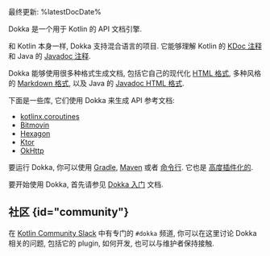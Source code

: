[//]: # (title: 介绍)

最终更新: %latestDocDate%

Dokka 是一个用于 Kotlin 的 API 文档引擎.

和 Kotlin 本身一样, Dokka 支持混合语言的项目.
它能够理解 Kotlin 的
[KDoc 注释](kotlin-doc.md#kdoc-syntax)
和 Java 的 
[Javadoc 注释](https://www.oracle.com/technical-resources/articles/java/javadoc-tool.html).

Dokka 能够使用很多种格式生成文档, 包括它自己的现代化 [HTML 格式](dokka-html.md),
多种风格的 [Markdown 格式](dokka-markdown.md), 以及 Java 的 [Javadoc HTML 格式](dokka-javadoc.md).

下面是一些库, 它们使用 Dokka 来生成 API 参考文档:

* [kotlinx.coroutines](https://kotlinlang.org/api/kotlinx.coroutines/)
* [Bitmovin](https://cdn.bitmovin.com/player/android/3/docs/index.html)
* [Hexagon](https://hexagonkt.com/api/index.html)
* [Ktor](https://api.ktor.io/)
* [OkHttp](https://square.github.io/okhttp/5.x/okhttp/okhttp3/)

要运行 Dokka, 你可以使用 [Gradle](dokka-gradle.md), [Maven](dokka-maven.md) 或者 [命令行](dokka-cli.md).
它也是 [高度插件化的](dokka-plugins.md).

要开始使用 Dokka, 首先请参见 [Dokka 入门](dokka-get-started.md) 文档.

## 社区 {id="community"}

在 [Kotlin Community Slack](https://surveys.jetbrains.com/s3/kotlin-slack-sign-up) 中有专门的 `#dokka` 频道,
你可以在这里讨论 Dokka 相关的问题, 包括它的 plugin, 如何开发, 也可以与维护者保持接触.
